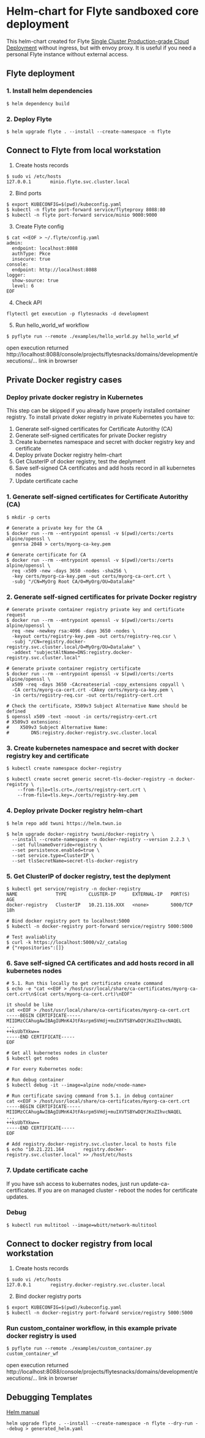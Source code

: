 # Helm-chart for Flyte sandboxed core deployment

This helm-chart created for Flyte [Single Cluster Production-grade Cloud Deployment](https://docs.flyte.org/en/latest/deployment/deployment/cloud_production.html) without ingress, but with envoy proxy. It is useful if you need a personal Flyte instance without external access.

## Flyte deployment

### 1. Install helm dependencies
```
$ helm dependency build
```

### 2. Deploy Flyte
```
$ helm upgrade flyte . --install --create-namespace -n flyte
```

## Connect to Flyte from local workstation

1. Create hosts records
```
$ sudo vi /etc/hosts
127.0.0.1       minio.flyte.svc.cluster.local
```

2. Bind ports
```
$ export KUBECONFIG=$(pwd)/kubeconfig.yaml
$ kubectl -n flyte port-forward service/flyteproxy 8088:80
$ kubectl -n flyte port-forward service/minio 9000:9000
```

3. Create Flyte config
```
$ cat <<EOF > ~/.flyte/config.yaml
admin:
  endpoint: localhost:8088
  authType: Pkce
  insecure: true
console:
  endpoint: http://localhost:8088
logger:
  show-source: true
  level: 6
EOF
```

4. Check API
```
flytectl get execution -p flytesnacks -d development
```

5. Run hello_world_wf workflow
```
$ pyflyte run --remote ./examples/hello_world.py hello_world_wf
```
open execution returned http://localhost:8088/console/projects/flytesnacks/domains/development/executions/... link in browrser

## Private Docker registry cases

### Deploy private docker registry in Kubernetes
This step can be skipped if you already have properly installed container registry. To install private doker registry in private Kubernetes you have to:
1. Generate self-signed certificates for Certificate Autorithy (CA)
2. Generate self-signed certificates for private Docker registry
3. Create kubernetes namespace and secret with docker registry key and certificate
4. Deploy private Docker registry helm-chart
5. Get ClusterIP of docker registry, test the deplyment
6. Save self-signed CA certificates and add hosts record in all kubernetes nodes
7. Update certificate cache

### 1. Generate self-signed certificates for Certificate Autorithy (CA)
```
$ mkdir -p certs

# Generate a private key for the CA
$ docker run --rm --entrypoint openssl -v $(pwd)/certs:/certs alpine/openssl \
  genrsa 2048 > certs/myorg-ca-key.pem

# Generate certificate for CA
$ docker run --rm --entrypoint openssl -v $(pwd)/certs:/certs alpine/openssl \
  req -x509 -new -days 3650 -nodes -sha256 \
  -key certs/myorg-ca-key.pem -out certs/myorg-ca-cert.crt \
  -subj "/CN=MyOrg Root CA/O=MyOrg/OU=Datalake"
```

### 2. Generate self-signed certificates for private Docker registry
```
# Generate private container registry private key and certificate request
$ docker run --rm --entrypoint openssl -v $(pwd)/certs:/certs alpine/openssl \
  req -new -newkey rsa:4096 -days 3650 -nodes \
  -keyout certs/registry-key.pem -out certs/registry-req.csr \
  -subj "/CN=registry.docker-registry.svc.cluster.local/O=MyOrg/OU=Datalake" \
  -addext "subjectAltName=DNS:registry.docker-registry.svc.cluster.local"

# Generate private container registry certificate
$ docker run --rm --entrypoint openssl -v $(pwd)/certs:/certs alpine/openssl \
  x509 -req -days 3650 -CAcreateserial -copy_extensions copyall \
  -CA certs/myorg-ca-cert.crt -CAkey certs/myorg-ca-key.pem \
  -in certs/registry-req.csr -out certs/registry-cert.crt

# Check the certificate, X509v3 Subject Alternative Name should be defined
$ openssl x509 -text -noout -in certs/registry-cert.crt
# X509v3 extensions:
#    X509v3 Subject Alternative Name:
#        DNS:registry.docker-registry.svc.cluster.local
```

### 3. Create kubernetes namespace and secret with docker registry key and certificate
```
$ kubectl create namespace docker-registry

$ kubectl create secret generic secret-tls-docker-registry -n docker-registry \
    --from-file=tls.crt=./certs/registry-cert.crt \
    --from-file=tls.key=./certs/registry-key.pem
```

### 4. Deploy private Docker registry helm-chart
```
$ helm repo add twuni https://helm.twun.io

$ helm upgrade docker-registry twuni/docker-registry \
  --install --create-namespace -n docker-registry --version 2.2.3 \
  --set fullnameOverride=registry \
  --set persistence.enabled=true \
  --set service.type=ClusterIP \
  --set tlsSecretName=secret-tls-docker-registry
```

### 5. Get ClusterIP of docker registry, test the deplyment
```
$ kubectl get service/registry -n docker-registry
NAME              TYPE        CLUSTER-IP      EXTERNAL-IP   PORT(S)    AGE
docker-registry   ClusterIP   10.21.116.XXX   <none>        5000/TCP   18h

# Bind docker registry port to localhost:5000
$ kubectl -n docker-registry port-forward service/registry 5000:5000

# Test avaliablity
$ curl -k https://localhost:5000/v2/_catalog
# {"repositories":[]}
```

### 6. Save self-signed CA certificates and add hosts record in all kubernetes nodes
```
# 5.1. Run this locally to get certificate create command
$ echo -e "cat <<EOF > /host/usr/local/share/ca-certificates/myorg-ca-cert.crt\n$(cat certs/myorg-ca-cert.crt)\nEOF"

it should be like
cat <<EOF > /host/usr/local/share/ca-certificates/myorg-ca-cert.crt
-----BEGIN CERTIFICATE-----
MIIDMzCCAhugAwIBAgIUMnK4JtFAsrpm5VHdj+muIXVTSBYwDQYJKoZIhvcNAQEL
...
++ksUbTXkw==
-----END CERTIFICATE-----
EOF

# Get all kubernetes nodes in cluster
$ kubectl get nodes

# For every Kubernetes node:

# Run debug container
$ kubectl debug -it --image=alpine node/<node-name>

# Run certificate saving command from 5.1. in debug container
cat <<EOF > /host/usr/local/share/ca-certificates/myorg-ca-cert.crt
-----BEGIN CERTIFICATE-----
MIIDMzCCAhugAwIBAgIUMnK4JtFAsrpm5VHdj+muIXVTSBYwDQYJKoZIhvcNAQEL
...
++ksUbTXkw==
-----END CERTIFICATE-----
EOF

# Add registry.docker-registry.svc.cluster.local to hosts file
$ echo "10.21.221.164       registry.docker-registry.svc.cluster.local" >> /host/etc/hosts
```

### 7. Update certificate cache
If you have ssh access to kubernates nodes, just run update-ca-certificates. If you are on managed cluster - reboot the nodes for certificate updates.

### Debug
```
$ kubectl run multitool --image=wbitt/network-multitool
```

## Connect to docker registry from local workstation

1. Create hosts records
```
$ sudo vi /etc/hosts
127.0.0.1       registry.docker-registry.svc.cluster.local
```

2. Bind docker registry ports
```
$ export KUBECONFIG=$(pwd)/kubeconfig.yaml
$ kubectl -n docker-registry port-forward service/registry 5000:5000
```

### Run custom_container workflow, in this example private docker registry is used
```
$ pyflyte run --remote ./examples/custom_container.py custom_container_wf
```
open execution returned http://localhost:8088/console/projects/flytesnacks/domains/development/executions/... link in browrser

## Debugging Templates

[Helm manual](https://helm.sh/docs/chart_template_guide/debugging/)

```
helm upgrade flyte . --install --create-namespace -n flyte --dry-run --debug > generated_helm.yaml
```
